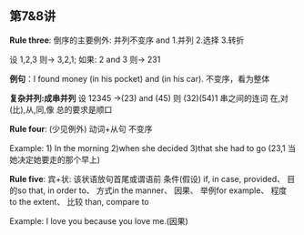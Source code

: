 ## 第7&amp;8讲

**Rule three**: 倒序的主要例外: 并列不变序
    and 1.并列 2.选择 3.转折 

设 1,2,3
则-&gt; 3,2,1;
如果: 2 and 3 则-&gt; 231  

**例句**：I found money (in his pocket) and (in his car).
不变序，看为整体

**复杂并列:成串并列**
    设 12345 -&gt;(23) and (45) 则 (32)(54)1
    串之间的连词 在,对(比),从,同,像  总的要求是顺口  

**Rule four**: (少见例外)
动词+从句 不变序  

Example: 1) In the morning 2)when she decided 3)that she had to go (23,1 当她决定她要走的那个早上)

**Rule five**: 宾+状: 该状语放句首尾或谓语前
 条件(假设) if, in case, provided、
 目的so that, in order to、
 方式in the manner、
 因果、
 举例for example、
 程度 to the extent、
 比较 than, compare to  

 Example: I love you because you love me.(因果)